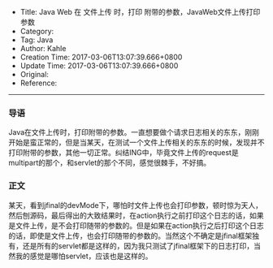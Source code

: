 - Title: Java Web 在 文件上传 时，打印 附带的参数，JavaWeb文件上传打印参数
- Category:
- Tag: Java
- Author: Kahle
- Creation Time: 2017-03-06T13:07:39.666+0800
- Update Time: 2017-03-06T13:07:39.666+0800
- Original:
- Reference:

---


### 导语

Java在文件上传时，打印附带的参数。一直想要做个请求日志相关的东东，刚刚开始是蛮正常的，但是当某天，在测试一个文件上传相关的东东的时候，发现并不打印附带的参数，其他一切正常。纠结ING中，毕竟文件上传的request是multipart的那个，和servlet的那个不同，感觉很棘手，不好搞。


### 正文

某天，看到jfinal的devMode下，哪怕时文件上传也会打印参数，顿时惊为天人，然后刨源码，最后得出的大致结果时，在action执行之前打印这个日志的话，如果是文件上传，是不会打印随带的参数的。但是如果在action执行之后打印这个日志的话，即使是文件上传，也会打印随带的参数的。当然这个不确定是jfinal框架独有，还是所有的servlet都是这样的，因为我只测试了jfinal框架下的日志打印，当然我的感觉是哪怕servlet，应该也是这样的。


